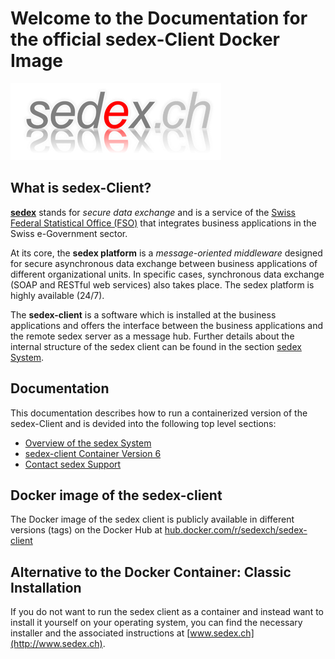 # Welcome to the Documentation for the official sedex-Client Docker Image

![sedex logo](/assets/sedex-logo.png)

## What is sedex-Client?

[**sedex**](http://www.sedex.ch) stands for *secure data exchange* and is a service of the [Swiss Federal Statistical Office (FSO)](https://www.bfs.admin.ch/bfs/en/home) that integrates business applications in the Swiss e-Government sector.

At its core, the **sedex platform** is a *message-oriented middleware* designed for secure asynchronous data exchange between business applications of different organizational units. In specific cases, synchronous data exchange (SOAP and RESTful web services) also takes place. The sedex platform is highly available (24/7).

The **sedex-client** is a software which is installed at the business applications and offers the interface between the business applications and the remote sedex server as a message hub. Further details about the internal structure of the sedex client can be found in the section [sedex System](./sedex-system/overview_sedex.md).


## Documentation

This documentation describes how to run a containerized version of the sedex-Client and is devided into the following top level sections:

- [Overview of the sedex System](./sedex-system/overview_sedex.md)
- [sedex-client Container Version 6](./client-container-v6/index.md)
- [Contact sedex Support](./contact.md)

## Docker image of the sedex-client

The Docker image of the sedex client is publicly available in different versions (tags) on the Docker Hub at [hub.docker.com/r/sedexch/sedex-client](https://hub.docker.com/r/sedexch/sedex-client)


## Alternative to the Docker Container: Classic Installation

If you do not want to run the sedex client as a container and instead want to install it yourself on your operating system, you can find the necessary installer and the associated instructions at [www.sedex.ch](http://www.sedex.ch).



